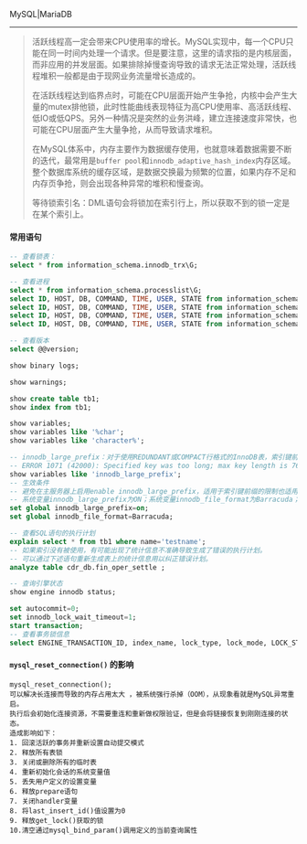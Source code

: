 MySQL|MariaDB

---

> 活跃线程高一定会带来CPU使用率的增长。MySQL实现中，每一个CPU只能在同一时间内处理一个请求。但是要注意，这里的请求指的是内核层面，而非应用的并发层面。如果排除掉慢查询导致的请求无法正常处理，活跃线程堆积一般都是由于现网业务流量增长造成的。
>
> 在活跃线程达到临界点时，可能在CPU层面开始产生争抢，内核中会产生大量的mutex排他锁，此时性能曲线表现特征为高CPU使用率、高活跃线程、低IO或低QPS。另外一种情况是突然的业务洪峰，建立连接速度非常快，也可能在CPU层面产生大量争抢，从而导致请求堆积。
>
> 在MySQL体系中，内存主要作为数据缓存使用，也就意味着数据需要不断的迭代，最常用是`buffer pool`和`innodb_adaptive_hash_index`内存区域。整个数据库系统的缓存区域，是数据交换最为频繁的位置，如果内存不足和内存页争抢，则会出现各种异常的堆积和慢查询。
>
> 等待锁索引名：DML语句会将锁加在索引行上，所以获取不到的锁一定是在某个索引上。

#### 常用语句

```sql
-- 查看锁表：
select * from information_schema.innodb_trx\G;

-- 查看进程
select * from information_schema.processlist\G;
select ID, HOST, DB, COMMAND, TIME, USER, STATE from information_schema.processlist;
select ID, HOST, DB, COMMAND, TIME, USER, STATE from information_schema.processlist where COMMAND != 'Sleep';
select ID, HOST, DB, COMMAND, TIME, USER, STATE from information_schema.processlist where COMMAND = 'Sleep';
select ID, HOST, DB, COMMAND, TIME, USER, STATE from information_schema.processlist where HOST like '10.10.240.0%';

-- 查看版本
select @@version;

show binary logs;

show warnings;

show create table tb1;
show index from tb1;

show variables;
show variables like '%char';
show variables like 'character%';

-- innodb_large_prefix：对于使用REDUNDANT或COMPACT行格式的InnoDB表，索引键前缀长度限制为767字节
-- ERROR 1071 (42000): Specified key was too long; max key length is 767 bytes
show variables like 'innodb_large_prefix';
-- 生效条件
-- 避免在主服务器上启用enable innodb_large_prefix，适用于索引键前缀的限制也适用于全列索引键。
-- 系统变量innodb_large_prefix为ON；系统变量innodb_file_format为Barracuda；ROW_FORMAT为DYNAMIC或COMPRESSED
set global innodb_large_prefix=on;
set global innodb_file_format=Barracuda;

-- 查看SQL语句的执行计划
explain select * from tb1 where name='testname';
-- 如果索引没有被使用，有可能出现了统计信息不准确导致生成了错误的执行计划。
-- 可以通过下述语句重新生成表上的统计信息用以纠正错误计划。
analyze table cdr_db.fin_oper_settle ;

-- 查询引擎状态
show engine innodb status;

set autocommit=0;
set innodb_lock_wait_timeout=1;
start transaction;
-- 查看事务锁信息
select ENGINE_TRANSACTION_ID, index_name, lock_type, lock_mode, LOCK_STATUS, lock_data  from performance_schema.data_locks;

```

#### `mysql_reset_connection()` 的影响

```wiki
mysql_reset_connection();
可以解决长连接而导致的内存占用太大 ，被系统强行杀掉（OOM），从现象看就是MySQL异常重启。
执行后会初始化连接资源，不需要重连和重新做权限验证，但是会将链接恢复到刚刚连接的状态。
造成影响如下：
1. 回滚活跃的事务并重新设置自动提交模式
2. 释放所有表锁
3. 关闭或删除所有的临时表
4. 重新初始化会话的系统变量值
5. 丢失用户定义的设置变量
6. 释放prepare语句
7. 关闭handler变量
8. 将last_insert_id()值设置为0
9. 释放get_lock()获取的锁
10.清空通过mysql_bind_param()调用定义的当前查询属性

```

